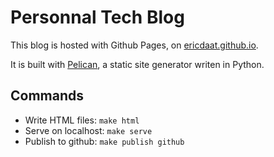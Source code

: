 # Personnal Tech Blog

This blog is hosted with Github Pages, on [ericdaat.github.io](https://ericdaat.github.io).

It is built with [Pelican](https://blog.getpelican.com/), a static site generator writen in Python.

## Commands

- Write HTML files: `make html`
- Serve on localhost: `make serve`
- Publish to github: `make publish github`
